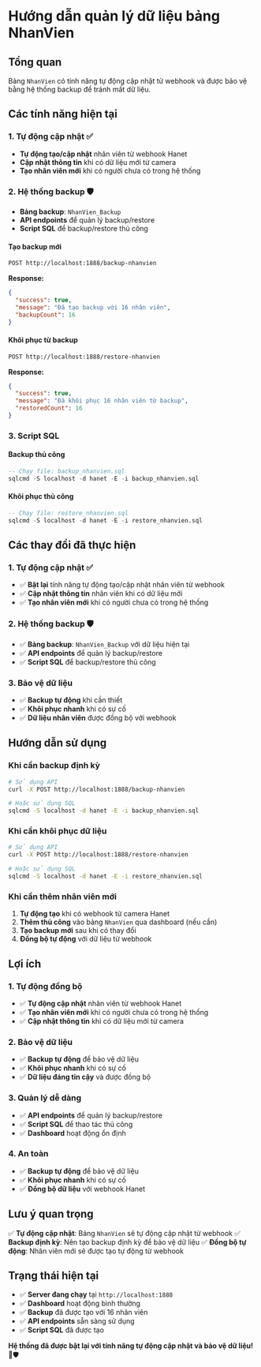 # Hướng dẫn quản lý dữ liệu bảng NhanVien

## Tổng quan
Bảng `NhanVien` có tính năng tự động cập nhật từ webhook và được bảo vệ bằng hệ thống backup để tránh mất dữ liệu.

## Các tính năng hiện tại

### 1. Tự động cập nhật ✅
- **Tự động tạo/cập nhật** nhân viên từ webhook Hanet
- **Cập nhật thông tin** khi có dữ liệu mới từ camera
- **Tạo nhân viên mới** khi có người chưa có trong hệ thống

### 2. Hệ thống backup 🛡️
- **Bảng backup**: `NhanVien_Backup`
- **API endpoints** để quản lý backup/restore
- **Script SQL** để backup/restore thủ công

#### Tạo backup mới
```bash
POST http://localhost:1888/backup-nhanvien
```
**Response:**
```json
{
  "success": true,
  "message": "Đã tạo backup với 16 nhân viên",
  "backupCount": 16
}
```

#### Khôi phục từ backup
```bash
POST http://localhost:1888/restore-nhanvien
```
**Response:**
```json
{
  "success": true,
  "message": "Đã khôi phục 16 nhân viên từ backup",
  "restoredCount": 16
}
```

### 3. Script SQL

#### Backup thủ công
```sql
-- Chạy file: backup_nhanvien.sql
sqlcmd -S localhost -d hanet -E -i backup_nhanvien.sql
```

#### Khôi phục thủ công
```sql
-- Chạy file: restore_nhanvien.sql
sqlcmd -S localhost -d hanet -E -i restore_nhanvien.sql
```

## Các thay đổi đã thực hiện

### 1. Tự động cập nhật ✅
- ✅ **Bật lại** tính năng tự động tạo/cập nhật nhân viên từ webhook
- ✅ **Cập nhật thông tin** nhân viên khi có dữ liệu mới
- ✅ **Tạo nhân viên mới** khi có người chưa có trong hệ thống

### 2. Hệ thống backup 🛡️
- ✅ **Bảng backup**: `NhanVien_Backup` với dữ liệu hiện tại
- ✅ **API endpoints** để quản lý backup/restore
- ✅ **Script SQL** để backup/restore thủ công

### 3. Bảo vệ dữ liệu
- ✅ **Backup tự động** khi cần thiết
- ✅ **Khôi phục nhanh** khi có sự cố
- ✅ **Dữ liệu nhân viên** được đồng bộ với webhook

## Hướng dẫn sử dụng

### Khi cần backup định kỳ
```bash
# Sử dụng API
curl -X POST http://localhost:1888/backup-nhanvien

# Hoặc sử dụng SQL
sqlcmd -S localhost -d hanet -E -i backup_nhanvien.sql
```

### Khi cần khôi phục dữ liệu
```bash
# Sử dụng API
curl -X POST http://localhost:1888/restore-nhanvien

# Hoặc sử dụng SQL
sqlcmd -S localhost -d hanet -E -i restore_nhanvien.sql
```

### Khi cần thêm nhân viên mới
1. **Tự động tạo** khi có webhook từ camera Hanet
2. **Thêm thủ công** vào bảng `NhanVien` qua dashboard (nếu cần)
3. **Tạo backup mới** sau khi có thay đổi
4. **Đồng bộ tự động** với dữ liệu từ webhook

## Lợi ích

### 1. Tự động đồng bộ
- ✅ **Tự động cập nhật** nhân viên từ webhook Hanet
- ✅ **Tạo nhân viên mới** khi có người chưa có trong hệ thống
- ✅ **Cập nhật thông tin** khi có dữ liệu mới từ camera

### 2. Bảo vệ dữ liệu
- ✅ **Backup tự động** để bảo vệ dữ liệu
- ✅ **Khôi phục nhanh** khi có sự cố
- ✅ **Dữ liệu đáng tin cậy** và được đồng bộ

### 3. Quản lý dễ dàng
- ✅ **API endpoints** để quản lý backup/restore
- ✅ **Script SQL** để thao tác thủ công
- ✅ **Dashboard** hoạt động ổn định

### 4. An toàn
- ✅ **Backup tự động** để bảo vệ dữ liệu
- ✅ **Khôi phục nhanh** khi có sự cố
- ✅ **Đồng bộ dữ liệu** với webhook Hanet

## Lưu ý quan trọng

✅ **Tự động cập nhật**: Bảng `NhanVien` sẽ tự động cập nhật từ webhook
✅ **Backup định kỳ**: Nên tạo backup định kỳ để bảo vệ dữ liệu
✅ **Đồng bộ tự động**: Nhân viên mới sẽ được tạo tự động từ webhook

## Trạng thái hiện tại
- ✅ **Server đang chạy** tại `http://localhost:1888`
- ✅ **Dashboard** hoạt động bình thường
- ✅ **Backup** đã được tạo với 16 nhân viên
- ✅ **API endpoints** sẵn sàng sử dụng
- ✅ **Script SQL** đã được tạo

**Hệ thống đã được bật lại với tính năng tự động cập nhật và bảo vệ dữ liệu!** 🚀🛡️
